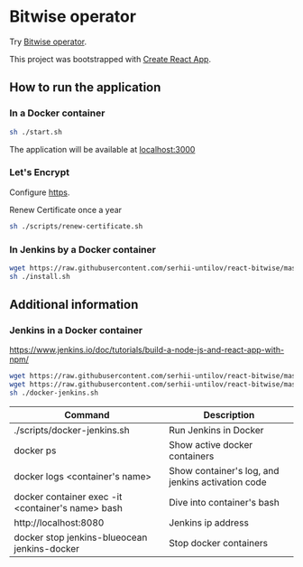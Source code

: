 # Bitwise operator

Try [Bitwise operator](https://bitwise.untilov.com.ua/).

This project was bootstrapped with [Create React App](https://github.com/facebook/create-react-app).

## How to run the application

### In a Docker container

``` bash
sh ./start.sh
```

The application will be available at [localhost:3000](http://localhost:3000/)

### Let's Encrypt

Configure [https](https://phoenixnap.com/kb/letsencrypt-docker).

Renew Certificate once a year
``` bash
sh ./scripts/renew-certificate.sh
```

### In Jenkins by a Docker container

``` bash
wget https://raw.githubusercontent.com/serhii-untilov/react-bitwise/master/jenkins/install.sh
sh ./install.sh
```

## Additional information

### Jenkins in a Docker container

https://www.jenkins.io/doc/tutorials/build-a-node-js-and-react-app-with-npm/

``` bash
wget https://raw.githubusercontent.com/serhii-untilov/react-bitwise/master/jenkins/Dockerfile
wget https://raw.githubusercontent.com/serhii-untilov/react-bitwise/master/jenkins/docker-jenkins.sh
sh ./docker-jenkins.sh
```

| Command                        | Description                                       |
| ------------------------------ | ------------------------------------------------- |
| ./scripts/docker-jenkins.sh    | Run Jenkins in Docker                             |
| docker ps                      | Show active docker containers                     |
| docker logs <container's name> | Show container's log, and jenkins activation code |
| docker container exec -it <container's name> bash | Dive into container's bash     |
| http://localhost:8080          | Jenkins ip address                                |
| docker stop jenkins-blueocean jenkins-docker | Stop docker containers              |

